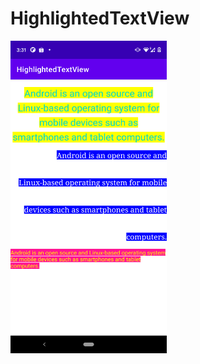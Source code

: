 # HighlightedTextView


<img src="https://github.com/datanapps/HighlightedTextView/blob/main/screens/screen_1.png" height="500" width="250"> 
